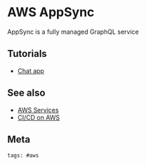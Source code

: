 # AWS AppSync

AppSync is a fully managed GraphQL service

## Tutorials

- [Chat app](https://aws.amazon.com/blogs/mobile/building-a-serverless-real-time-chat-application-with-aws-appsync/)

## See also

- [AWS Services](../391)
- [CI/CD on AWS](../395)

## Meta

    tags: #aws
